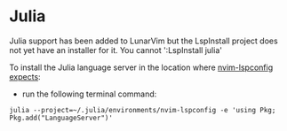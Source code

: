 # Julia

Julia support has been added to LunarVim but the LspInstall project does not yet have an installer for it.  You cannot ':LspInstall julia'

To install the Julia language server in the location where [nvim-lspconfig expects](https://github.com/neovim/nvim-lspconfig/blob/master/CONFIG.md#julials):
* run the following terminal command:

```
julia --project=~/.julia/environments/nvim-lspconfig -e 'using Pkg; Pkg.add("LanguageServer")'
```
